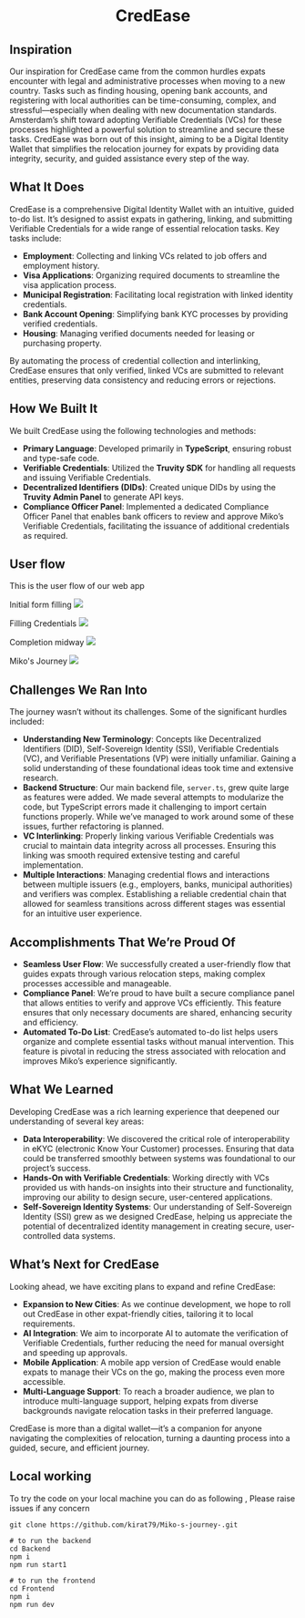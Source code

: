 <h1><center> CredEase </h1>

## Inspiration

Our inspiration for CredEase came from the common hurdles expats encounter with legal and administrative processes when moving to a new country. Tasks such as finding housing, opening bank accounts, and registering with local authorities can be time-consuming, complex, and stressful—especially when dealing with new documentation standards. Amsterdam’s shift toward adopting Verifiable Credentials (VCs) for these processes highlighted a powerful solution to streamline and secure these tasks. CredEase was born out of this insight, aiming to be a Digital Identity Wallet that simplifies the relocation journey for expats by providing data integrity, security, and guided assistance every step of the way.

## What It Does

CredEase is a comprehensive Digital Identity Wallet with an intuitive, guided to-do list. It’s designed to assist expats in gathering, linking, and submitting Verifiable Credentials for a wide range of essential relocation tasks. Key tasks include:

- **Employment**: Collecting and linking VCs related to job offers and employment history.
- **Visa Applications**: Organizing required documents to streamline the visa application process.
- **Municipal Registration**: Facilitating local registration with linked identity credentials.
- **Bank Account Opening**: Simplifying bank KYC processes by providing verified credentials.
- **Housing**: Managing verified documents needed for leasing or purchasing property.

By automating the process of credential collection and interlinking, CredEase ensures that only verified, linked VCs are submitted to relevant entities, preserving data consistency and reducing errors or rejections.

## How We Built It

We built CredEase using the following technologies and methods:

- **Primary Language**: Developed primarily in **TypeScript**, ensuring robust and type-safe code.
- **Verifiable Credentials**: Utilized the **Truvity SDK** for handling all requests and issuing Verifiable Credentials.
- **Decentralized Identifiers (DIDs)**: Created unique DIDs by using the **Truvity Admin Panel** to generate API keys.
- **Compliance Officer Panel**: Implemented a dedicated Compliance Officer Panel that enables bank officers to review and approve Miko’s Verifiable Credentials, facilitating the issuance of additional credentials as required.

## User flow

This is the user flow of our web app

Initial form filling
<img src= "./images/1.png"></img>

Filling Credentials
<img src= "./images/2.png"></img>

Completion midway
<img src= "./images/3.png"></img>

Miko's Journey
<img src= "./images/4.png"></img>

## Challenges We Ran Into

The journey wasn’t without its challenges. Some of the significant hurdles included:

- **Understanding New Terminology**: Concepts like Decentralized Identifiers (DID), Self-Sovereign Identity (SSI), Verifiable Credentials (VC), and Verifiable Presentations (VP) were initially unfamiliar. Gaining a solid understanding of these foundational ideas took time and extensive research.
- **Backend Structure**: Our main backend file, `server.ts`, grew quite large as features were added. We made several attempts to modularize the code, but TypeScript errors made it challenging to import certain functions properly. While we’ve managed to work around some of these issues, further refactoring is planned.
- **VC Interlinking**: Properly linking various Verifiable Credentials was crucial to maintain data integrity across all processes. Ensuring this linking was smooth required extensive testing and careful implementation.
- **Multiple Interactions**: Managing credential flows and interactions between multiple issuers (e.g., employers, banks, municipal authorities) and verifiers was complex. Establishing a reliable credential chain that allowed for seamless transitions across different stages was essential for an intuitive user experience.

## Accomplishments That We’re Proud Of

- **Seamless User Flow**: We successfully created a user-friendly flow that guides expats through various relocation steps, making complex processes accessible and manageable.
- **Compliance Panel**: We’re proud to have built a secure compliance panel that allows entities to verify and approve VCs efficiently. This feature ensures that only necessary documents are shared, enhancing security and efficiency.
- **Automated To-Do List**: CredEase’s automated to-do list helps users organize and complete essential tasks without manual intervention. This feature is pivotal in reducing the stress associated with relocation and improves Miko’s experience significantly.

## What We Learned

Developing CredEase was a rich learning experience that deepened our understanding of several key areas:

- **Data Interoperability**: We discovered the critical role of interoperability in eKYC (electronic Know Your Customer) processes. Ensuring that data could be transferred smoothly between systems was foundational to our project’s success.
- **Hands-On with Verifiable Credentials**: Working directly with VCs provided us with hands-on insights into their structure and functionality, improving our ability to design secure, user-centered applications.
- **Self-Sovereign Identity Systems**: Our understanding of Self-Sovereign Identity (SSI) grew as we designed CredEase, helping us appreciate the potential of decentralized identity management in creating secure, user-controlled data systems.

## What’s Next for CredEase

Looking ahead, we have exciting plans to expand and refine CredEase:

- **Expansion to New Cities**: As we continue development, we hope to roll out CredEase in other expat-friendly cities, tailoring it to local requirements.
- **AI Integration**: We aim to incorporate AI to automate the verification of Verifiable Credentials, further reducing the need for manual oversight and speeding up approvals.
- **Mobile Application**: A mobile app version of CredEase would enable expats to manage their VCs on the go, making the process even more accessible.
- **Multi-Language Support**: To reach a broader audience, we plan to introduce multi-language support, helping expats from diverse backgrounds navigate relocation tasks in their preferred language.

CredEase is more than a digital wallet—it’s a companion for anyone navigating the complexities of relocation, turning a daunting process into a guided, secure, and efficient journey.

## Local working

To try the code on your local machine you can do as following , Please raise issues if any concern

```
git clone https://github.com/kirat79/Miko-s-journey-.git

# to run the backend
cd Backend
npm i
npm run start1

# to run the frontend
cd Frontend
npm i
npm run dev

```
